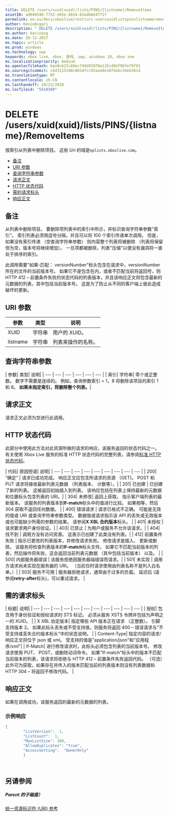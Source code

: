 ```yaml
---
title: DELETE /users/xuid(xuid)/lists/PINS/{listname}/RemoveItems
assetID: ad049340-f752-e05e-8b34-62adb8e4771f
permalink: en-us/docs/xboxlive/rest/uri-usersxuidlistspinslistnameremoveitemsdelete.html
author: KevinAsgari
description: " DELETE /users/xuid(xuid)/lists/PINS/{listname}/RemoveItems"
ms.author: kevinasg
ms.date: 20-12-2017
ms.topic: article
ms.prod: windows
ms.technology: uwp
keywords: xbox live, xbox, 游戏, uwp, windows 10, xbox one
ms.localizationpriority: medium
ms.openlocfilehash: baa9cb22c89ec749d93978e115cd84f96fef9f91
ms.sourcegitcommit: c4d3115348c8b54fcc92aae8e18fdabc3deb301d
ms.translationtype: MT
ms.contentlocale: zh-CN
ms.lasthandoff: 10/23/2018
ms.locfileid: "5410369"
---
```

# <a name="delete-usersxuidxuidlistspinslistnameremoveitems"></a>DELETE /users/xuid(xuid)/lists/PINS/{listname}/RemoveItems
按索引从列表中删除项目。 这些 Uri 的域是`eplists.xboxlive.com`。
 
  * [备注](#ID4EV)
  * [URI 参数](#ID4ECB)
  * [查询字符串参数](#ID4ELC)
  * [请求正文](#ID4END)
  * [HTTP 状态代码](#ID4EYD)
  * [需的请求标头](#ID4EOBAC)
  * [响应正文](#ID4EEDAC)
 
<a id="ID4EV"></a>

 
## <a name="remarks"></a>备注 
 
从列表中删除项目。 要删除项列表中的索引中所示，并标识查询字符串参数"索引"。 索引列表必须用逗号分隔，并且可以将 100 个索引传递单次调用。 但是，如果没有索引传递 （空查询字符串参数） 则内容整个列表将被删除 （列表将保留但为空，版本号将继续增加）。 一旦项都被删除，列表"压缩"以便没有漏洞将一直处于排序的索引。 
 
此调用需要"如果-匹配： versionNumber"标头包含在请求中，versionNumber 所在的文件的当前版本号。 如果它不是包含在内，或者不匹配当前将返回号，则 HTTP 412 – 前置条件失败的状态代码的列表版本，并且该响应正文将包含最新的元数据的列表，其中包括当前版本号。 这是为了防止从不同的客户端上彼此造成破坏的更新。 
  
<a id="ID4ECB"></a>

 
## <a name="uri-parameters"></a>URI 参数 
 
| 参数| 类型| 说明| 
| --- | --- | --- | 
| XUID| 字符串| 用户的 XUID。| 
| listname| 字符串| 列表来操作的名称。| 
  
<a id="ID4ELC"></a>

 
## <a name="query-string-parameters"></a>查询字符串参数 
 
| 参数| 类型| 说明| 
| --- | --- | --- | --- | --- | --- | 
| 索引| 字符串| 零个或正整数。 数字不需要是连续的。 例如，查询参数索引 = 1，8 将删除该项目的索引 1 和 8。 <b>如果未指定索引，将删除整个列表。</b>| 
  
<a id="ID4END"></a>

 
## <a name="request-body"></a>请求正文 
 
请求正文必须为空进行此调用。
  
<a id="ID4EYD"></a>

 
## <a name="http-status-codes"></a>HTTP 状态代码 
 
此部分中使用此方法对此资源所做的请求的响应，该服务返回的状态代码之一。 有关使用 Xbox Live 服务的标准 HTTP 状态代码的完整列表，请参阅[标准 HTTP 状态代码](../../additional/httpstatuscodes.md)。
 
| 代码| 原因短语| 说明| 
| --- | --- | --- | --- | --- | --- | --- | --- | --- | 
| 200| “确定” | 请求已成功完成。 响应正文应包含所请求的资源 （GET)。 POST 和 PUT 请求将接收最新列表元数据 （列表版本、 计数等）。| 
| 201| 已创建 | 已创建了新的列表。 这被返回初始插入到列表。 该响应包括在列表上保持最新的元数据和位置标头包含列表的 URI。| 
| 304| 未修改| 返回上获取。 指示客户端列表的最新版本。 该服务的列表版本到<b>If-match</b>标头中的值进行比较。 如果相等，然后 304 获取不返回任何数据。 | 
| 400| 错误请求 | 请求已格式不正确。 可能是无效的值或 URI 或查询字符串参数类型。 数据值或请求指示该 API 的丢失或无效版本或也可能缺少所需的参数的结果。 请参阅<b>X XBL 合约版本</b>标头。 | 
| 401| 未授权 | 请求要求用户身份验证。| 
| 403| 已禁止 | 为用户或服务不允许该请求。| 
| 404| 找不到 | 调用方没有访问资源。 这表示已创建了此类没有列表。| 
| 412| 前置条件失败 | 指示已更改的列表版本，并修改请求失败。 修改请求是插入、 更新或删除。 该服务将检查列表版本的<b>If-match</b>标头文件。 如果它不匹配当前版本的列表，然后操作将失败，这会返回当前列表元数据 （其中包括当前版本） 以及。 | 
| 500| 内部服务器错误 | 该服务拒绝因服务器端错误而请求。| 
| 501| 未实现 | 调用方请求尚未实现在服务器的 URI。 （当前仅时请求使用由列表名称不是列入白名单。）| 
| 503| 服务不可用 | 服务器拒绝请求，通常由于过多的负载。 延迟后 (请参阅<b>retry-after</b>标头)，可以重试请求。 | 
  
<a id="ID4EOBAC"></a>

 
## <a name="required-request-headers"></a>需的请求标头
 
| 标题| 说明| 
| --- | --- | --- | --- | --- | --- | --- | --- | --- | --- | --- | 
| 授权| 包含用于身份验证和授权请求的 STS 标记。 必须从服务 XSTS 令牌并包括为声明之一的 XUID。 | 
| X XBL 协定版本| 指定哪些 API 版本正在请求 （正整数）。 引脚支持版本 2。 如果此标头丢失或不受支持值，则服务将返回 400 – 错误请求与"不受支持或丢失合约版本标头"中的状态说明。 | 
| Content-Type| 指定内容的请求/响应正文将位于 json 或 xml。 受支持的值是"application/json"和"应用程序/xml"| 
| If-Match| 进行修改请求时，此标头必须包含列表的当前版本号。 修改请求使用 PUT、 POST，或删除动词命令。 如果"If-match"标头中的版本不匹配当前版本的列表，该请求将拒绝与 HTTP 412 – 前置条件失败返回代码。 （可选）此外可为获取，如果存在并传入的版本匹配当前的列表版本则没有列表数据和 HTTP 304 – 将返回不修改代码。 | 
  
<a id="ID4EEDAC"></a>

 
## <a name="response-body"></a>响应正文 
 
如果在调用成功，该服务返回的最新的元数据的列表。 
 
<a id="ID4EODAC"></a>

 
### <a name="sample-response"></a>示例响应 
 

```cpp
{
        "ListVersion":  1,
        "ListCount":  1,
        "MaxListSize": 200,
        "AllowDuplicates": "true",
        "AccessSetting":  "OwnerOnly"
        }

      
```

   
<a id="ID4E1DAC"></a>

 
## <a name="see-also"></a>另请参阅
 
<a id="ID4E3DAC"></a>

 
##### <a name="parent"></a>Parent 的子磁盘） 

[统一资源标识符 (URI) 参考](../atoc-xboxlivews-reference-uris.md)

   